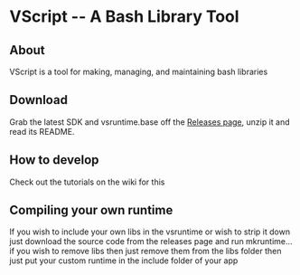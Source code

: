 # VScript -- A Bash Library Tool

## About
VScript is a tool for making, managing, and maintaining bash libraries 

## Download
Grab the latest SDK and vsruntime.base off the [Releases page](https://tyr123.ddns.net/henry/VScript/releases), unzip it and read its README.

## How to develop
Check out the tutorials on the wiki for this

## Compiling your own runtime
If you wish to include your own libs in the vsruntime or wish to strip it down just download the source code from the releases page and run mkruntime... if you wish to remove libs then just remove them from the libs folder then just put your custom runtime in the include folder of your app
